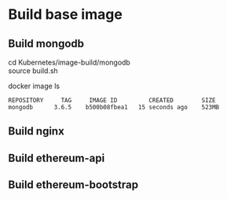 # Build base image

## Build mongodb
cd Kubernetes/image-build/mongodb  
source build.sh

docker image ls  
```shell
REPOSITORY     TAG     IMAGE ID         CREATED        SIZE  
mongodb      3.6.5    b500b08fbea1   15 seconds ago    523MB
```

## Build nginx

## Build ethereum-api
## Build ethereum-bootstrap
